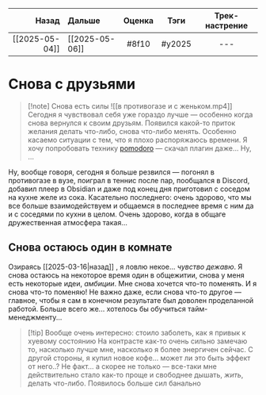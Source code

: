 |          Назад | Дальше         | Оценка |  Тэги  | Трек-настрение |
| --------------:|:-------------- |:------:|:------:|:--------------:|
| [[2025-05-04]] | [[2025-05-06]] | #8f10  | #y2025 |      ---       |

# Снова с друзьями
> [!note] Снова есть силы
> ![[в противогазе и с женьком.mp4]] Сегодня я чувствовал себя уже гораздо лучше — особенно когда снова вернулся к своим друзьям. Появился какой-то приток желания делать что-либо, снова что-либо менять. Особенно касаемо ситуации с тем, что я плохо распоряжаюсь времени. Я хочу попробовать технику [pomodoro](https://en.wikipedia.org/wiki/Pomodoro_Technique)  — скачал плагин даже... Ну, ...

Ну, вообще говоря, сегодня я больше резвился — погонял в противогазе в вузе,  поиграл в теннис после пар, пообщался в Discord, добавил плеер в Obsidian и даже под конец дня приготовил с соседом на кухне желе из сока. Касательно последнего: очень здорово, что мы все больше взаимодействуем и общаемся в последнее время с ним да и с соседями по кухни в целом. Очень здорово, когда в общаге дружественная атмосфера такая...

## Снова остаюсь один в комнате
Озираясь [[2025-03-16|назад]] , я ловлю некое... *чувство дежавю*. Я снова остаюсь на некоторое время один в общежитии, снова у меня есть некоторые идеи, *амбиции*. Мне снова хочется что-то поменять. И я снова что-то поменяю! Не важно даже, если снова что-то другое — главное, чтобы я сам в конечном результате был доволен проделанной работой. Больше всего же... хотелось бы обучиться тайм-менеджменту...

> [!tip] Вообще очень интересно: стоило заболеть, как я привык к хуевому состоянию
> На контрасте как-то очень сильно замечаю то, насколько лучше мне, насколько я более энергичен сейчас. С другой стороны, я купил новое кофе... может ли это быть эффект от него..? Не факт... а скорее не только — все-таки мне действительно стало как-то проще и свободнее дышать, *жить*, делать что-либо. Появилось больше сил банально




